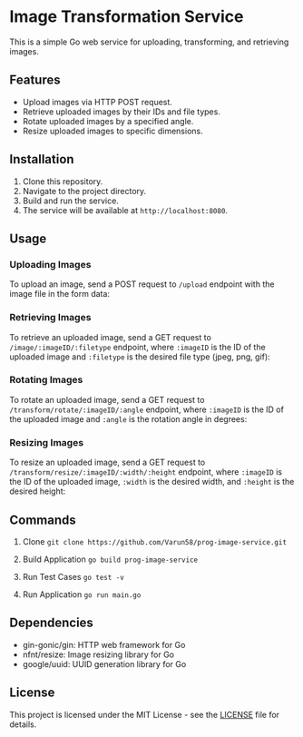# Image Transformation Service

This is a simple Go web service for uploading, transforming, and retrieving images.

## Features

- Upload images via HTTP POST request.
- Retrieve uploaded images by their IDs and file types.
- Rotate uploaded images by a specified angle.
- Resize uploaded images to specific dimensions.

## Installation

1. Clone this repository.
2. Navigate to the project directory.
3. Build and run the service.
4. The service will be available at `http://localhost:8080`.

## Usage

### Uploading Images

To upload an image, send a POST request to `/upload` endpoint with the image file in the form data:


### Retrieving Images

To retrieve an uploaded image, send a GET request to `/image/:imageID/:filetype` endpoint, where `:imageID` is the ID of the uploaded image and `:filetype` is the desired file type (jpeg, png, gif):


### Rotating Images

To rotate an uploaded image, send a GET request to `/transform/rotate/:imageID/:angle` endpoint, where `:imageID` is the ID of the uploaded image and `:angle` is the rotation angle in degrees:


### Resizing Images

To resize an uploaded image, send a GET request to `/transform/resize/:imageID/:width/:height` endpoint, where `:imageID` is the ID of the uploaded image, `:width` is the desired width, and `:height` is the desired height:

## Commands

1. Clone
```git clone https://github.com/Varun58/prog-image-service.git ```

2. Build Application
```go build prog-image-service```

4. Run Test Cases
```go test -v```

5. Run Application
```go run main.go```

## Dependencies

- gin-gonic/gin: HTTP web framework for Go
- nfnt/resize: Image resizing library for Go
- google/uuid: UUID generation library for Go

## License

This project is licensed under the MIT License - see the [LICENSE](LICENSE) file for details.
